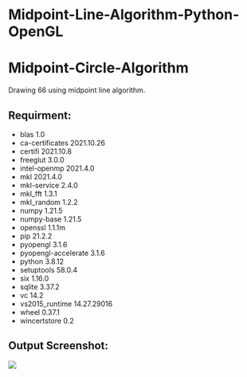 # Midpoint-Line-Algorithm-Python-OpenGL
# Midpoint-Circle-Algorithm
Drawing 66 using midpoint line algorithm.

Requirment:
-----------------
- blas                      1.0
- ca-certificates           2021.10.26
- certifi                   2021.10.8
- freeglut                  3.0.0
- intel-openmp              2021.4.0
- mkl                       2021.4.0
- mkl-service               2.4.0
- mkl_fft                   1.3.1
- mkl_random                1.2.2
- numpy                     1.21.5
- numpy-base                1.21.5
- openssl                   1.1.1m
- pip                       21.2.2
- pyopengl                  3.1.6
- pyopengl-accelerate       3.1.6
- python                    3.8.12
- setuptools                58.0.4
- six                       1.16.0
- sqlite                    3.37.2
- vc                        14.2
- vs2015_runtime            14.27.29016
- wheel                     0.37.1
- wincertstore              0.2

Output Screenshot:
-------------
![](image/Midpoint_Circle_Algorithm.png)
